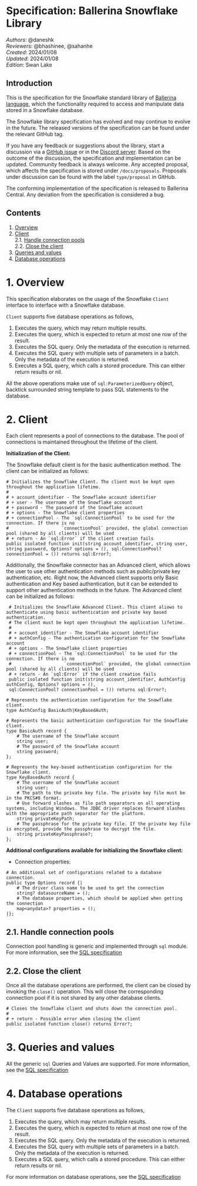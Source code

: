 # Specification: Ballerina Snowflake Library

_Authors_: @daneshk  
_Reviewers_: @bhashinee, @sahanhe  
_Created_: 2024/01/08   
_Updated_: 2024/01/08  
_Edition_: Swan Lake  

## Introduction

This is the specification for the Snowflake standard library of [Ballerina language](https://ballerina.io/), which the functionality required to access and manipulate data stored in a Snowflake database.  

The Snowflake library specification has evolved and may continue to evolve in the future. The released versions of the specification can be found under the relevant GitHub tag. 

If you have any feedback or suggestions about the library, start a discussion via a [GitHub issue](https://github.com/ballerina-platform/ballerina-standard-library/issues) or in the [Discord server](https://discord.gg/ballerinalang). Based on the outcome of the discussion, the specification and implementation can be updated. Community feedback is always welcome. Any accepted proposal, which affects the specification is stored under `/docs/proposals`. Proposals under discussion can be found with the label `type/proposal` in GitHub.

The conforming implementation of the specification is released to Ballerina Central. Any deviation from the specification is considered a bug.

## Contents

1. [Overview](#1-overview)
2. [Client](#2-client)  
   2.1. [Handle connection pools](#21-handle-connection-pools)  
   2.2. [Close the client](#22-close-the-client)
3. [Queries and values](#3-queries-and-values)
4. [Database operations](#4-database-operations)

# 1. Overview

This specification elaborates on the usage of the Snowflake `Client` interface to interface with a Snowflake database.

`Client` supports five database operations as follows,
1. Executes the query, which may return multiple results.
2. Executes the query, which is expected to return at most one row of the result.
3. Executes the SQL query. Only the metadata of the execution is returned.
4. Executes the SQL query with multiple sets of parameters in a batch. Only the metadata of the execution is returned.
5. Executes a SQL query, which calls a stored procedure. This can either return results or nil.

All the above operations make use of `sql:ParameterizedQuery` object, backtick surrounded string template to pass
SQL statements to the database.

# 2. Client

Each client represents a pool of connections to the database. The pool of connections is maintained throughout the lifetime of the client.

**Initialization of the Client:**

The Snowflake default client is for the basic authentication method. The client can be initialized as follows:
```ballerina
# Initializes the Snowflake Client. The client must be kept open throughout the application lifetime.
#
# + account_identifier - The Snowflake account identifier
# + user - The username of the Snowflake account
# + password - The password of the Snowflake account
# + options - The Snowflake client properties
# + connectionPool - The `sql:ConnectionPool` to be used for the connection. If there is no
#                    `connectionPool` provided, the global connection pool (shared by all clients) will be used
# + return - An `sql:Error` if the client creation fails
public isolated function init(string account_identifier, string user, string password, Options? options = (), sql:ConnectionPool? connectionPool = ()) returns sql:Error?;
```

Additionally, the Snowflake connector has an Advanced client, which allows the user to use other authentication methods such as public/private key authentication, etc. Right now, the Advanced client supports only Basic authentication and Key based authentication, but it can be extended to support other authentication methods in the future.
The Advanced client can be initialized as follows:
```ballerina
 # Initializes the Snowflake Advanced Client. This client aliows to authenticate using basic authentication and private key based authentication.
 # The client must be kept open throughout the application lifetime.
 #
 # + account_identifier - The Snowflake account identifier
 # + authConfig - The authentication configuration for the Snowflake account
 # + options - The Snowflake client properties
 # + connectionPool - The `sql:ConnectionPool` to be used for the connection. If there is no
 #                    `connectionPool` provided, the global connection pool (shared by all clients) will be used
 # + return - An `sql:Error` if the client creation fails
 public isolated function init(string account_identifier, AuthConfig authConfig, Options? options = (),
 sql:ConnectionPool? connectionPool = ()) returns sql:Error?;
 
# Represents the authentication configuration for the Snowflake client.
type AuthConfig BasicAuth|KeyBasedAuth;

# Represents the basic authentication configuration for the Snowflake client.
type BasicAuth record {
    # The username of the Snowflake account
    string user;
    # The password of the Snowflake account
    string password;
};

# Represents the key-based authentication configuration for the Snowflake client.
type KeyBasedAuth record {
    # The username of the Snowflake account
    string user;
    # The path to the private key file. The private key file must be in the PKCS#8 format.
    # Use forward slashes as file path separators on all operating systems, including Windows. The JDBC driver replaces forward slashes with the appropriate path separator for the platform.
    string privateKeyPath;
    # The passphrase for the private key file. If the private key file is encrypted, provide the passphrase to decrypt the file.
    string privateKeyPassphrase?;
};
```

**Additional configurations available for initializing the Snowflake client:**
* Connection properties:
```ballerina
# An additional set of configurations related to a database connection.
public type Options record {|
    # The driver class name to be used to get the connection
    string? datasourceName = ();
    # The database properties, which should be applied when getting the connection
    map<anydata>? properties = ();
|};
```

## 2.1. Handle connection pools

Connection pool handling is generic and implemented through `sql` module. For more information, see the
[SQL specification](https://github.com/ballerina-platform/module-ballerina-sql/blob/master/docs/spec/spec.md#21-connection-pool-handling)

## 2.2. Close the client

Once all the database operations are performed, the client can be closed by invoking the `close()`
operation. This will close the corresponding connection pool if it is not shared by any other database clients.

```ballerina
# Closes the Snowflake client and shuts down the connection pool.
#
# + return - Possible error when closing the client
public isolated function close() returns Error?;
```

# 3. Queries and values

All the generic `sql` Queries and Values are supported. For more information, see the
[SQL specification](https://github.com/ballerina-platform/module-ballerina-sql/blob/master/docs/spec/spec.md#3-queries-and-values)

# 4. Database operations

The `Client` supports five database operations as follows,
1. Executes the query, which may return multiple results.
2. Executes the query, which is expected to return at most one row of the result.
3. Executes the SQL query. Only the metadata of the execution is returned.
4. Executes the SQL query with multiple sets of parameters in a batch. Only the metadata of the execution is returned.
5. Executes a SQL query, which calls a stored procedure. This can either return results or nil.

For more information on database operations, see the [SQL specification](https://github.com/ballerina-platform/module-ballerina-sql/blob/master/docs/spec/spec.md#4-database-operations)
